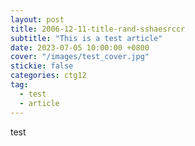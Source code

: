 ```yaml
---
layout: post
title: 2006-12-11-title-rand-sshaesrccr
subtitle: "This is a test article"
date: 2023-07-05 10:00:00 +0800
cover: "/images/test_cover.jpg"
stickie: false
categories: ctg12
tag:
  - test
  - article
---
```

test
        